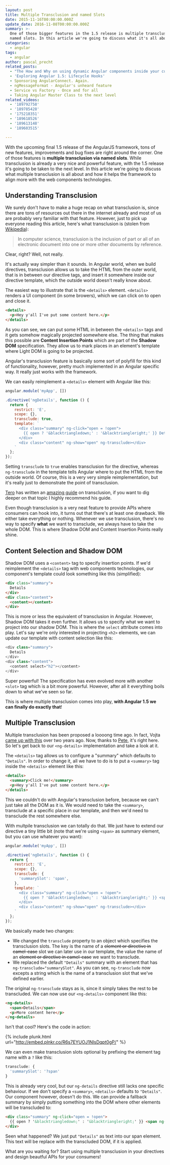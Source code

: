 ```yaml
---
layout: post
title: Multiple Transclusion and named Slots
date: 2015-11-16T00:00:00.000Z
update_date: 2016-11-08T00:00:00.000Z
summary: >-
  One of those bigger features in the 1.5 release is multiple transclusion via
  named slots. In this article we're going to discuss what it's all about.
categories:
  - angular
tags:
  - angular
author: pascal_precht
related_posts:
  - "The How and Why on using dynamic Angular components inside your custom\_widgets"
  - 'Exploring Angular 1.5: Lifecycle Hooks'
  - Sponsoring AngularConnect. Again.
  - ngMessageFormat - Angular's unheard feature
  - Service vs Factory - Once and for all
  - Taking Angular Master Class to the next level
related_videos:
  - '189792758'
  - '189785428'
  - '175218351'
  - '189618526'
  - '189613148'
  - '189603515'

---
```


With the upcoming final 1.5 release of the AngularJS framework, tons of new features, improvements and bug fixes are right around the corner. One of those features is **multiple transclusion via named slots**. While transclusion is already a very nice and powerful feature, with the 1.5 release it's going to be taken to the next level. In this article we're going to discuss what multiple transclusion is all about and how it helps the framework to align more with the web components technologies.

## Understanding Transclusion

We surely don't have to make a huge recap on what transclusion is, since there are tons of resources out there in the internet already and most of us are probably very familiar with that feature. However, just to pick up everyone reading this article, here's what transclusion is (stolen from [Wikipedia](https://en.wikipedia.org/wiki/Transclusion)):

> In computer science, transclusion is the inclusion of part or all of an electronic document into one or more other documents by reference.

Clear, right? Well, not really.

It's actually way simpler than it sounds. In Angular world, when we build directives, transclusion allows us to take the HTML from the outer world, that is in between our directive tags, and insert it somewhere inside our directive template, which the outside world doesn't really know about.

The easiest way to illustrate that is the `<details>` element. `<details>` renders a UI component (in some browers), which we can click on to open and close it.

```html
<details>
  <p>Hey y'all I've put some content here.</p>
</details>
```

As you can see, we can put some HTML in between the `<details>` tags and it gets somehow magically projected somewhere else. The thing that makes this possible are **Content Insertion Points** which are part of the **Shadow DOM** specification. They allow us to mark places in an element's template where Light DOM is going to be projected.

Angular's transclusion feature is basically some sort of polyfill for this kind of functionality, however, pretty much implemented in an Angular specific way. It really just works with the framework.

We can easily reimplement a `<details>` element with Angular like this:

```js
angular.module('myApp', [])

.directive('ngDetails', function () {
  return {
    restrict: 'E',
    scope: {},
    transclude: true,
    template: `
      <div class="summary" ng-click="open = !open">
        {{ open ? '&blacktriangledown;' : '&blacktriangleright;' }} Details
      </div>
      <div class="content" ng-show="open" ng-transclude></div>
    `
  };
});
```

Setting `transclude` to `true` enables transclusion for the directive, whereas `ng-transclude` in the template tells Angular where to put the HTML from the outside world. Of course, this is a very very simple reimplementation, but it's really just to demonstrate the point of transclusion.

[Tero](http://twitter.com/teropa) has written an [amazing guide](http://teropa.info/blog/2015/06/09/transclusion.html) on transclusion, if you want to dig deeper on that topic I highly recommend his guide.

Even though transclusion is a very neat feature to provide APIs where consumers can hook into, it turns out that there's at least one drawback. We either take everything or nothing. Whenever we use transclusion, there's no way to specify **what** we want to transclude, we always have to take the whole DOM. This is where Shadow DOM and Content Insertion Points really shine.

## Content Selection and Shadow DOM

Shadow DOM uses a `<content>` tag to specify insertion points. If we'd reimplement the `<details>` tag with web components technologies, our component's template could look something like this (simplified):

```html
<div class="summary">
  Details
</div>
<div class="content">
  <content></content>
</div>
```

This is more or less the equivalent of transclusion in Angular. However, Shadow DOM takes it even further. It allows us to specify what we want to project into our shadow DOM. This is where the `select` attribute comes into play. Let's say we're only interested in projecting `<h2>` elements, we can update our template with content selection like this:

```js
<div class="summary">
  Details
</div>
<div class="content">
  <content select="h2"></content>
</div>
```

Super powerful! The specification has even evolved more with another `<slot>` tag which is a bit more powerful. However, after all it everything boils down to what we've seen so far. 

This is where multiple transclusion comes into play, **with Angular 1.5 we can finally do exactly that**!

## Multiple Transclusion

Multiple transclusion has been proposed a loooong time ago. In fact, Vojta [came up with this](https://github.com/angular/angular.js/issues/4357) over two years ago. Now, thanks to [Pete](https://github.com/angular/angular.js/commit/a4ada8ba9c4358273575e16778e76446ad080054), it's right here. So let's get back to our `<ng-details>` implementation and take a look at it.

The `<details>` tag allows us to configure a "summary" which defaults to `"Details"`. In order to change it, all we have to do is to put a `<summary>` tag inside the `<details>` element like this:

```html
<details>
  <summary>Click me!</summary>
  <p>Hey y'all I've put some content here.</p>
</details>
```

This we couldn't do with Angular's transclusion before, because we can't just take all the DOM as it is. We would need to take the `<summary>`, transclude at a specific place in our template, and then we'd need to transclude the rest somewhere else.

With multpile transclusion we can totally do that. We just have to extend our directive a tiny little bit (note that we're using `<span>` as summary element, but you can use whatever you want):

```js
angular.module('myApp', [])

.directive('ngDetails', function () {
  return {
    restrict: 'E',
    scope: {},
    transclude: {
      'summarySlot': 'span',
    },
    template: `
      <div class="summary" ng-click="open = !open">
        {{ open ? '&blacktriangledown;' : '&blacktriangleright;' }} <span ng-transclude="summarySlot"></span>
      </div>
      <div class="content" ng-show="open" ng-transclude></div>
    `
  };
});
```

We basically made two changes:

- We changed the `transclude` property to an object which specifies the transclusion slots. The key is the name of a <s>element or directive in camel-case</s> slot we can later use in our template, the value the name of an <s>element or directive in camel-case</s> we want to transclude.
- We replaced the default `"Details"` summary with an element that has `ng-transclude="summarySlot"`. As you can see, `ng-transclude` now excepts a string which is the name of a transclusion slot that we've defined earlier.

The original `ng-transclude` stays as is, since it simply takes the rest to be transcluded. We can now use our `<ng-details>` component like this:

```html
<ng-details>
  <span>Details</span>
  <p>More content here</p>
</ng-details>
```

Isn't that cool? Here's the code in action:

{% include plunk.html url="http://embed.plnkr.co/R6s7EYUOJ1NlsDqpt0gP/" %}

We can even make transclusion slots optional by prefixing the element tag name with a `?` like this:

```js
transclude: {
  'summarySlot': '?span'
}
```

This is already very cool, but our `ng-details` directive still lacks one specific behaviour. If we don't specify a `<summary>`, `<details>` defaults to `"Details"`. Our component however, doesn't do this. We can provide a fallback summary by simply putting something into the DOM where other elements will be transcluded to:

```html
<div class="summary" ng-click="open = !open">
  {{ open ? '&blacktriangledown;' : '&blacktriangleright;' }} <span ng-transclude="summarySlot">Details</span>
</div>
```

Seen what happened? We just put `"Details"` as text into our span element. This text will be replace with the transcluded DOM, if it is applied.

What are you waiting for? Start using multiple transclusion in your directives and design beautful APIs for your consumers!
